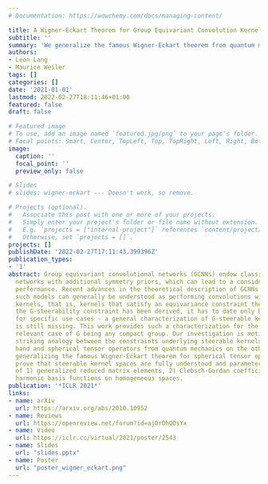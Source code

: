 ```yaml
---
# Documentation: https://wowchemy.com/docs/managing-content/

title: A Wigner-Eckart Theorem for Group Equivariant Convolution Kernels
subtitle: ''
summary: 'We generalize the famous Wigner-Eckart theorem from quantum mechanics in order to characterize steerable kernel spaces in representation theoretic terms.	'
authors:
- Leon Lang
- Maurice Weiler
tags: []
categories: []
date: '2021-01-01'
lastmod: 2022-02-27T18:11:46+01:00
featured: false
draft: false

# Featured image
# To use, add an image named `featured.jpg/png` to your page's folder.
# Focal points: Smart, Center, TopLeft, Top, TopRight, Left, Right, BottomLeft, Bottom, BottomRight.
image:
  caption: ''
  focal_point: ''
  preview_only: false

# Slides
# slides: wigner-eckart --- Doesn't work, so remove.

# Projects (optional).
#   Associate this post with one or more of your projects.
#   Simply enter your project's folder or file name without extension.
#   E.g. `projects = ["internal-project"]` references `content/project/deep-learning/index.md`.
#   Otherwise, set `projects = []`.
projects: []
publishDate: '2022-02-27T17:11:43.399396Z'
publication_types:
- '1'
abstract: Group equivariant convolutional networks (GCNNs) endow classical convolutional
  networks with additional symmetry priors, which can lead to a considerably improved
  performance. Recent advances in the theoretical description of GCNNs revealed that
  such models can generally be understood as performing convolutions with G-steerable
  kernels, that is, kernels that satisfy an equivariance constraint themselves. While
  the G-steerability constraint has been derived, it has to date only been solved
  for specific use cases - a general characterization of G-steerable kernel spaces
  is still missing. This work provides such a characterization for the practically
  relevant case of G being any compact group. Our investigation is motivated by a
  striking analogy between the constraints underlying steerable kernels on the one
  hand and spherical tensor operators from quantum mechanics on the other hand. By
  generalizing the famous Wigner-Eckart theorem for spherical tensor operators, we
  prove that steerable kernel spaces are fully understood and parameterized in terms
  of 1) generalized reduced matrix elements, 2) Clebsch-Gordan coefficients, and 3)
  harmonic basis functions on homogeneous spaces.
publication: '*ICLR 2021*'
links:
- name: arXiv
  url: https://arxiv.org/abs/2010.10952
- name: Reviews
  url: https://openreview.net/forum?id=ajOrOhQOsYx
- name: Video
  url: https://iclr.cc/virtual/2021/poster/2543
- name: Slides
  url: "slides.pptx"
- name: Poster
  url: "poster_wigner_eckart.png"
---
```

